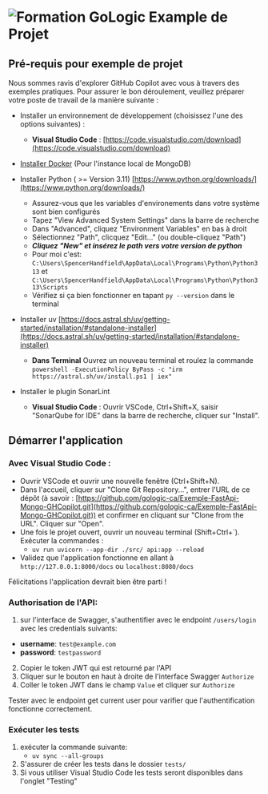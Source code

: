# ![Formation GoLogic Example de Projet](Gologic.png)

## Pré-requis pour exemple de projet 

Nous sommes ravis d'explorer GitHub Copilot avec vous à travers des exemples pratiques. Pour assurer le bon déroulement, veuillez préparer votre poste de travail de la manière suivante :

- Installer un environnement de développement (choisissez l'une des options suivantes) :
  - **Visual Studio Code** : [https://code.visualstudio.com/download](https://code.visualstudio.com/download)

- [Installer Docker](https://docs.docker.com/engine/install/) (Pour l'instance local de MongoDB)

- Installer Python ( >= Version 3.11) [https://www.python.org/downloads/](https://www.python.org/downloads/)
    - Assurez-vous que les variables d'environements dans votre système sont bien configurés
    - Tapez "View Advanced System Settings" dans la barre de recherche
    - Dans "Advanced", cliquez "Environment Variables" en bas à droit
    - Sélectionnez "Path", clicquez "Edit..." (ou double-cliquez "Path")
    - ***Cliquez "New" et insérez le path vers votre version de python*** 
    - Pour moi c'est: `C:\Users\SpencerHandfield\AppData\Local\Programs\Python\Python313` et `C:\Users\SpencerHandfield\AppData\Local\Programs\Python\Python313\Scripts`
    - Vérifiez si ça bien fonctionner en tapant `py --version` dans le terminal

- Installer uv [https://docs.astral.sh/uv/getting-started/installation/#standalone-installer](https://docs.astral.sh/uv/getting-started/installation/#standalone-installer)
    - **Dans Terminal** Ouvrez un nouveau terminal et roulez la commande `powershell -ExecutionPolicy ByPass -c "irm https://astral.sh/uv/install.ps1 | iex"`

 - Installer le plugin SonarLint
    -   **Visual Studio Code** : Ouvrir VSCode, Ctrl+Shift+X, saisir "SonarQube for IDE" dans la barre de recherche, cliquer sur "Install".

## Démarrer l'application

### Avec Visual Studio Code :
- Ouvrir VSCode et ouvrir une nouvelle fenêtre (Ctrl+Shift+N).
- Dans l'accueil, cliquer sur "Clone Git Repository...", entrer l'URL de ce dépôt (à savoir : [https://github.com/gologic-ca/Exemple-FastApi-Mongo-GHCopilot.git](https://github.com/gologic-ca/Exemple-FastApi-Mongo-GHCopilot.git)) et confirmer en cliquant sur "Clone from the URL". Cliquer sur "Open".
- Une fois le projet ouvert, ouvrir un nouveau terminal (Shift+Ctrl+\`).
Exécuter la commandes :
  - `uv run uvicorn --app-dir ./src/ api:app --reload`
- Validez que l'application fonctionne en allant à `http://127.0.0.1:8000/docs` ou `localhost:8080/docs`

Félicitations l'application devrait bien être parti !

### Authorisation de l'API:

1) sur l'interface de Swagger, s'authentifier avec le endpoint `/users/login` avec les credentials suivants:
- **username**: `test@example.com`
- **password**: `testpassword`

2) Copier le token JWT qui est retourné par l'API
3) Cliquer sur le bouton en haut à droite de l'interface Swagger `Authorize`
4) Coller le token JWT dans le champ `Value` et cliquer sur `Authorize`

Tester avec le endpoint get current user pour varifier que l'authentification fonctionne correctement.

### Exécuter les tests

1) exécuter la commande suivante: 
   - `uv sync --all-groups`
2) S'assurer de créer les tests dans le dossier `tests/`
3) Si vous utiliser Visual Studio Code les tests seront disponibles dans l'onglet "Testing"
